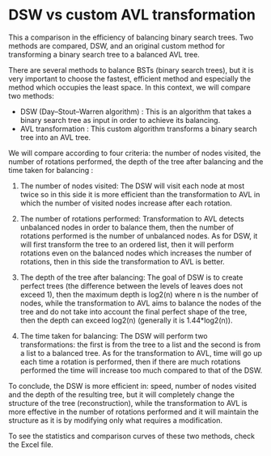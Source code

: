 # DSW vs custom AVL transformation

This a comparison in the efficiency of balancing binary search trees. Two methods are compared, DSW, and an original custom method for transforming a binary search tree to a balanced AVL tree.

There are several methods to balance BSTs (binary search trees), but it is very important to choose the fastest, efficient method and especially the method which occupies the least space.
In this context, we will compare two methods: 

* DSW (Day–Stout–Warren algorithm) : This is an algorithm that takes a binary search tree as input in order to achieve its balancing.
* AVL transformation : This custom algorithm transforms a binary search tree into an AVL tree.

We will compare according to four criteria: the number of nodes visited, the number of rotations performed, the depth of the tree after balancing and the time taken for balancing :

1) The number of nodes visited:
The DSW will visit each node at most twice so in this side it is more efficient than the transformation to AVL in which the number of visited nodes increase after each rotation.

2) The number of rotations performed:
Transformation to AVL detects unbalanced nodes in order to balance them, then the number of rotations performed is the number of unbalanced nodes. As for DSW, it will first transform the tree to an ordered list, then it will perform rotations even on the balanced nodes which increases the number of rotations, then in this side the transformation to AVL is better.

3) The depth of the tree after balancing:
The goal of DSW is to create perfect trees (the difference between the levels of leaves does not exceed 1), then the maximum depth is log2(n) where n is the number of nodes, while the transformation to AVL aims to balance the nodes of the tree and do not take into account the final perfect shape of the tree, then the depth can exceed log2(n) (generally it is 1.44*log2(n)).


4) The time taken for balancing:
The DSW will perform two transformations: the first is from the tree to a list and the second is from a list to a balanced tree. As for the transformation to AVL, time will go up each time a rotation is performed, then if there are much rotations performed the time will increase too much compared to that of the DSW.


To conclude, the DSW is more efficient in: speed, number of nodes visited and the depth of the resulting tree, but it will completely change the structure of the tree (reconstruction), while the transformation to  AVL is more effective in the number of rotations performed and it will maintain the structure as it is by modifying only what requires a modification.


To see the statistics and comparison curves of these two methods, check the Excel file.
